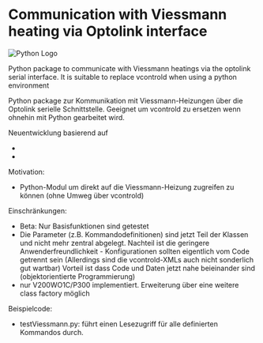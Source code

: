 # Communication with Viessmann heating via Optolink interface


![Python Logo](https://www.python.org/static/community_logos/python-logo.png "Sample inline image")

Python package to communicate with Viessmann heatings via the optolink serial interface.
It is suitable to replace vcontrold when using a python environment

Python package zur Kommunikation mit Viessmann-Heizungen über die Optolink serielle Schnittstelle.
Geeignet um vcontrold zu ersetzen wenn ohnehin mit Python gearbeitet wird.

Neuentwicklung basierend  auf 
  - [SmartHomeNG python Plugin]: https://github.com/sisamiwe/myplugins/tree/master/viessmann
  - [vcontrold]: https://github.com/openv

Motivation:
- Python-Modul um direkt auf die Viessmann-Heizung zugreifen zu können (ohne Umweg über vcontrold)

Einschränkungen:
 - Beta: Nur Basisfunktionen sind getestet
 - Die Parameter (z.B. Kommandodefinitionen) sind jetzt Teil der Klassen und nicht mehr zentral abgelegt.
   Nachteil ist die geringere Anwenderfreundlichkeit - Konfigurationen sollten eigentlich vom Code getrennt sein
   (Allerdings sind die vcontrold-XMLs auch nicht sonderlich gut wartbar)
   Vorteil ist dass Code und Daten jetzt nahe beieinander sind (objektorientierte Programmierung)
 - nur V200WO1C/P300 implementiert. Erweiterung über eine weitere class factory möglich

Beispielcode:
- testViessmann.py: führt einen Lesezugriff für alle definierten Kommandos durch.

[packaging guide]: https://packaging.python.org
[distribution tutorial]: https://packaging.python.org/tutorials/packaging-projects/
[src]: https://github.com/
[rst]: http://docutils.sourceforge.net/rst.html
[md]: https://tools.ietf.org/html/rfc7764#section-3.5 "CommonMark variant"
[md use]: https://packaging.python.org/specifications/core-metadata/#description-content-type-optional
